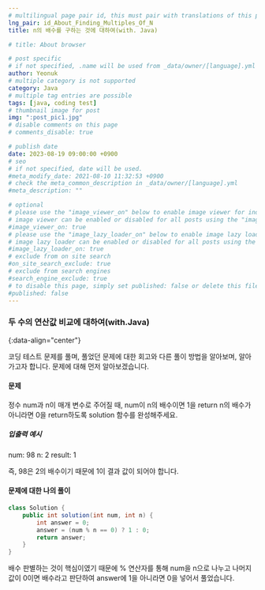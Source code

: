 ```yaml
---
# multilingual page pair id, this must pair with translations of this page. (This name must be unique)
lng_pair: id_About_Finding_Multiples_Of_N
title: n의 배수를 구하는 것에 대하여(with. Java)

# title: About browser

# post specific
# if not specified, .name will be used from _data/owner/[language].yml
author: Yeonuk
# multiple category is not supported
category: Java
# multiple tag entries are possible
tags: [java, coding test]
# thumbnail image for post
img: ":post_pic1.jpg"
# disable comments on this page
# comments_disable: true

# publish date
date: 2023-08-19 09:00:00 +0900
# seo
# if not specified, date will be used.
#meta_modify_date: 2021-08-10 11:32:53 +0900
# check the meta_common_description in _data/owner/[language].yml
#meta_description: ""

# optional
# please use the "image_viewer_on" below to enable image viewer for individual pages or posts (_posts/ or [language]/_posts folders).
# image viewer can be enabled or disabled for all posts using the "image_viewer_posts: true" setting in _data/conf/main.yml.
#image_viewer_on: true
# please use the "image_lazy_loader_on" below to enable image lazy loader for individual pages or posts (_posts/ or [language]/_posts folders).
# image lazy loader can be enabled or disabled for all posts using the "image_lazy_loader_posts: true" setting in _data/conf/main.yml.
#image_lazy_loader_on: true
# exclude from on site search
#on_site_search_exclude: true
# exclude from search engines
#search_engine_exclude: true
# to disable this page, simply set published: false or delete this file
#published: false
---
```


<!-- outline-start -->

### 두 수의 연산값 비교에 대하여(with.Java)

{:data-align="center"}

<!-- outline-end -->

코딩 테스트 문제를 풀며, 풀었던 문제에 대한 회고와 다른 풀이 방법을 알아보며, 알아가고자 합니다.
문제에 대해 먼저 알아보겠습니다.

#### 문제

정수 num과 n이 매개 변수로 주어질 때, num이 n의 배수이면 1을 return n의 배수가 아니라면 0을 return하도록 solution 함수를 완성해주세요.

##### 입출력 예시

num: 98
n: 2
result: 1

즉, 98은 2의 배수이기 때문에 1이 결과 값이 되어야 합니다.

#### 문제에 대한 나의 풀이

```java
class Solution {
    public int solution(int num, int n) {
        int answer = 0;
        answer = (num % n == 0) ? 1 : 0;
        return answer;
    }
}
```

배수 판별하는 것이 핵심이였기 때문에 % 연산자를 통해 num을 n으로 나누고 나머지 값이 0이면 배수라고 판단하여 answer에 1을 아니라면 0을 넣어서 풀었습니다.
